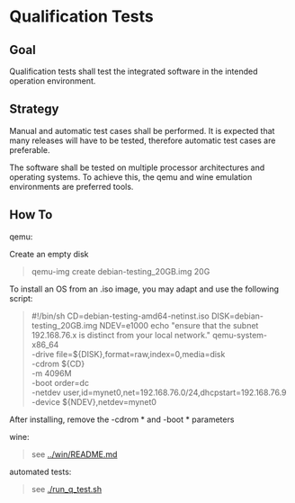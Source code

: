 
Qualification Tests
=============

Goal
-----------

Qualification tests shall test the integrated software in the intended operation environment.

Strategy
-----------

Manual and automatic test cases shall be performed.
It is expected that many releases will have to be tested,
therefore automatic test cases are preferable.

The software shall be tested on multiple processor architectures and operating systems.
To achieve this, the qemu and wine emulation environments are preferred tools.

How To
-----------

qemu:

Create an empty disk

> qemu-img create debian-testing_20GB.img 20G

To install an OS from an .iso image, you may adapt and use the following script:

> #!/bin/sh
> CD=debian-testing-amd64-netinst.iso
> DISK=debian-testing_20GB.img
> NDEV=e1000
> echo "ensure that the subnet 192.168.76.x is distinct from your local network."
> qemu-system-x86_64 \
> -drive file=${DISK},format=raw,index=0,media=disk \
> -cdrom ${CD} \
> -m 4096M \
> -boot order=dc \
> -netdev user,id=mynet0,net=192.168.76.0/24,dhcpstart=192.168.76.9 \
> -device ${NDEV},netdev=mynet0

After installing, remove the -cdrom * and -boot * parameters

wine:

> see  [../win/README.md](win)

automated tests:

> see  [./run_q_test.sh](run_q_test)
